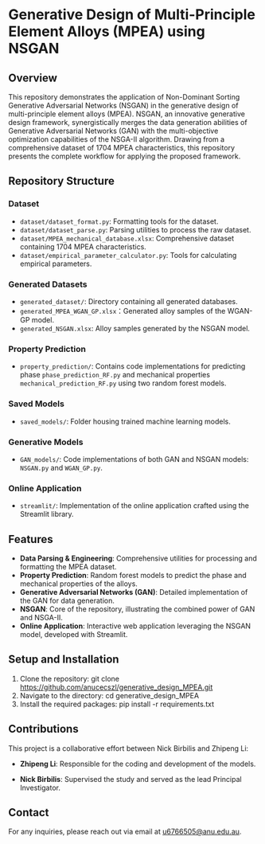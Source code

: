 # Generative Design of Multi-Principle Element Alloys (MPEA) using NSGAN

## Overview
This repository demonstrates the application of Non-Dominant Sorting Generative Adversarial Networks (NSGAN) in the generative design of multi-principle element alloys (MPEA). NSGAN, an innovative generative design framework, synergistically merges the data generation abilities of Generative Adversarial Networks (GAN) with the multi-objective optimization capabilities of the NSGA-II algorithm. Drawing from a comprehensive dataset of 1704 MPEA characteristics, this repository presents the complete workflow for applying the proposed framework.

## Repository Structure

### Dataset
- `dataset/dataset_format.py`: Formatting tools for the dataset.
- `dataset/dataset_parse.py`: Parsing utilities to process the raw dataset.
- `dataset/MPEA_mechanical_database.xlsx`: Comprehensive dataset containing 1704 MPEA characteristics.
- `dataset/empirical_parameter_calculator.py`: Tools for calculating empirical parameters.

### Generated Datasets
- `generated_dataset/`: Directory containing all generated databases.
- `generated_MPEA_WGAN_GP.xlsx`：Generated alloy samples of the WGAN-GP model.
- `generated_NSGAN.xlsx`: Alloy samples generated by the NSGAN model.

### Property Prediction
- `property_prediction/`: Contains code implementations for predicting phase `phase_prediction_RF.py` and mechanical properties `mechanical_prediction_RF.py` using two random forest models.

### Saved Models
- `saved_models/`: Folder housing trained machine learning models.

### Generative Models
- `GAN_models/`: Code implementations of both GAN and NSGAN models: `NSGAN.py` and `WGAN_GP.py`.

### Online Application
- `streamlit/`: Implementation of the online application crafted using the Streamlit library.

## Features
- **Data Parsing & Engineering**: Comprehensive utilities for processing and formatting the MPEA dataset.
- **Property Prediction**: Random forest models to predict the phase and mechanical properties of the alloys.
- **Generative Adversarial Networks (GAN)**: Detailed implementation of the GAN for data generation.
- **NSGAN**: Core of the repository, illustrating the combined power of GAN and NSGA-II.
- **Online Application**: Interactive web application leveraging the NSGAN model, developed with Streamlit.

## Setup and Installation
1. Clone the repository:
git clone https://github.com/anucecszl/generative_design_MPEA.git
2. Navigate to the directory:
cd generative_design_MPEA
3. Install the required packages:
pip install -r requirements.txt

## Contributions

This project is a collaborative effort between Nick Birbilis and Zhipeng Li:

- **Zhipeng Li**: Responsible for the coding and development of the models.
  
- **Nick Birbilis**: Supervised the study and served as the lead Principal Investigator. 

## Contact

For any inquiries, please reach out via email at [u6766505@anu.edu.au](mailto:u6766505@anu.edu.au).
